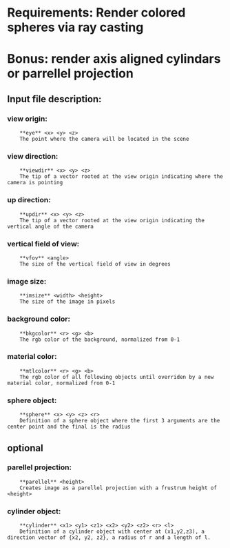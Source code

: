 
# Requirements: Render colored spheres via ray casting

# Bonus: render axis aligned cylindars or parrellel projection

## Input file description:

### view origin:

		**eye** <x> <y> <z>
		The point where the camera will be located in the scene
### view direction:

		**viewdir** <x> <y> <z>
		The tip of a vector rooted at the view origin indicating where the camera is pointing

### up direction:

		**updir** <x> <y> <z>
		The tip of a vector rooted at the view origin indicating the vertical angle of the camera

### vertical field of view:

		**vfov** <angle>
		The size of the vertical field of view in degrees

### image size:

		**imsize** <width> <height>
		The size of the image in pixels

### background color:

		**bkgcolor** <r> <g> <b>
		The rgb color of the background, normalized from 0-1

### material color:

		**mtlcolor** <r> <g> <b>
		The rgb color of all following objects until overriden by a new material color, normalized from 0-1

### sphere object:

		**sphere** <x> <y> <z> <r>
		Definition of a sphere object where the first 3 arguments are the center point and the final is the radius

## optional

### parellel projection:

		**parellel** <height>
		Creates image as a parellel projection with a frustrum height of <height>

### cylinder object:

		**cylinder** <x1> <y1> <z1> <x2> <y2> <z2> <r> <l>
		Definition of a cylinder object with center at (x1,y2,z3), a direction vector of {x2, y2, z2}, a radius of r and a length of l.
